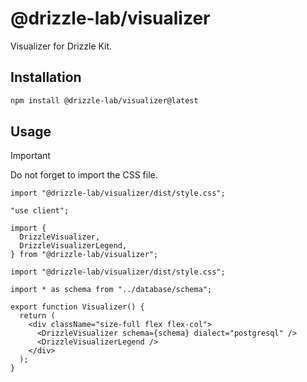 # @drizzle-lab/visualizer

Visualizer for Drizzle Kit.

## Installation

```bash
npm install @drizzle-lab/visualizer@latest
```

## Usage

> [!IMPORTANT]
> Do not forget to import the CSS file.
>
> ```tsx
> import "@drizzle-lab/visualizer/dist/style.css";
> ```

```tsx
"use client";

import {
  DrizzleVisualizer,
  DrizzleVisualizerLegend,
} from "@drizzle-lab/visualizer";

import "@drizzle-lab/visualizer/dist/style.css";

import * as schema from "../database/schema";

export function Visualizer() {
  return (
    <div className="size-full flex flex-col">
      <DrizzleVisualizer schema={schema} dialect="postgresql" />
      <DrizzleVisualizerLegend />
    </div>
  );
}
```
